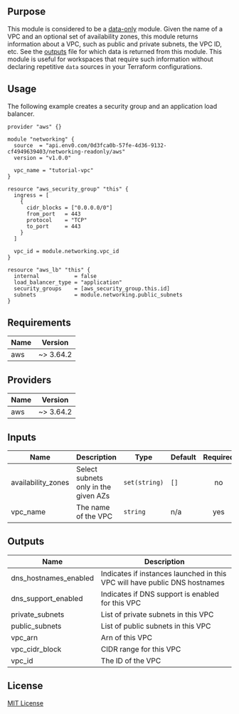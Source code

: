 ## Purpose

This module is considered to be a [data-only](https://www.terraform.io/docs/language/modules/develop/composition.html#data-only-modules) module. Given the name of a VPC and an optional set of availability zones, this module returns information about a VPC, such as public and private subnets, the VPC ID, etc. See the [outputs](outputs.tf) file for which data is returned from this module. This module is useful for workspaces that require such information without declaring repetitive `data` sources in your Terraform configurations.

## Usage

The following example creates a security group and an application load balancer.

```hcl
provider "aws" {}

module "networking" {
  source  = "api.env0.com/0d3fca0b-57fe-4d36-9132-cf4949639403/networking-readonly/aws"
  version = "v1.0.0"

  vpc_name = "tutorial-vpc"
}

resource "aws_security_group" "this" {
  ingress = [
    {
      cidr_blocks = ["0.0.0.0/0"]
      from_port   = 443
      protocol    = "TCP"
      to_port     = 443
    }
  ]

  vpc_id = module.networking.vpc_id
}

resource "aws_lb" "this" {
  internal           = false
  load_balancer_type = "application"
  security_groups    = [aws_security_group.this.id]
  subnets            = module.networking.public_subnets
}
```

<!-- BEGINNING OF PRE-COMMIT-TERRAFORM DOCS HOOK -->

## Requirements

| Name | Version   |
| ---- | --------- |
| aws  | ~> 3.64.2 |

## Providers

| Name | Version   |
| ---- | --------- |
| aws  | ~> 3.64.2 |

## Inputs

| Name               | Description                          | Type          | Default | Required |
| ------------------ | ------------------------------------ | ------------- | ------- | :------: |
| availability_zones | Select subnets only in the given AZs | `set(string)` | `[]`    |    no    |
| vpc_name           | The name of the VPC                  | `string`      | n/a     |   yes    |

## Outputs

| Name                  | Description                                                                |
| --------------------- | -------------------------------------------------------------------------- |
| dns_hostnames_enabled | Indicates if instances launched in this VPC will have public DNS hostnames |
| dns_support_enabled   | Indicates if DNS support is enabled for this VPC                           |
| private_subnets       | List of private subnets in this VPC                                        |
| public_subnets        | List of public subnets in this VPC                                         |
| vpc_arn               | Arn of this VPC                                                            |
| vpc_cidr_block        | CIDR range for this VPC                                                    |
| vpc_id                | The ID of the VPC                                                          |

<!-- END OF PRE-COMMIT-TERRAFORM DOCS HOOK -->

## License

[MIT License](LICENSE)
